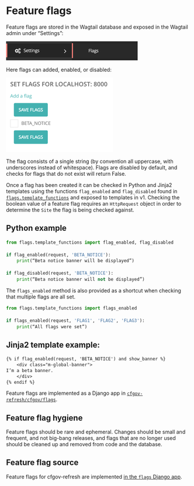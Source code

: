 # Feature flags

Feature flags are stored in the Wagtail database and exposed in the Wagtail admin under “Settings”:

![Feature flags](img/image02.png)

Here flags can added, enabled, or disabled:

![Feature flags](img/image00.png)

The flag consists of a single string (by convention all uppercase, with underscores instead of whitespace). Flags are disabled by default, and checks for flags that do not exist will return False.

Once a flag has been created it can be checked in Python and Jinja2 templates using the functions `flag_enabled` and `flag_disabled` found in [`flags.template_functions`](https://github.com/cfpb/cfgov-refresh/tree/master/cfgov/flags/template_functions.py) and exposed to templates in v1. Checking the boolean value of a feature flag requires an `HttpRequest` object in order to determine the `Site` the flag is being checked against.

## Python example

```python
from flags.template_functions import flag_enabled, flag_disabled

if flag_enabled(request, 'BETA_NOTICE'):
	print(“Beta notice banner will be displayed”)

if flag_disabled(request, 'BETA_NOTICE'):
	print(“Beta notice banner will not be displayed”)
```

The `flags_enabled` method is also provided as a shortcut when checking that multiple flags are all set.

```python
from flags.template_functions import flags_enabled

if flags_enabled(request, 'FLAG1', 'FLAG2', 'FLAG3'):
	print(“All flags were set”)

```
	
## Jinja2 template example:

```
{% if flag_enabled(request, 'BETA_NOTICE') and show_banner %}
    <div class="m-global-banner">
I’m a beta banner.   
    </div>
{% endif %}
```

Feature flags are implemented as a Django app in [`cfgov-refresh/cfgov/flags`](https://github.com/cfpb/cfgov-refresh/tree/master/cfgov/flags).

## Feature flag hygiene

Feature flags should be rare and ephemeral. Changes should be small and frequent, and not big-bang releases, and flags that are no longer used should be cleaned up and removed from code and the database.

## Feature flag source

Feature flags for cfgov-refresh are implemented [in the `flags` Django app](https://github.com/cfpb/cfgov-refresh/tree/master/cfgov/flags).
